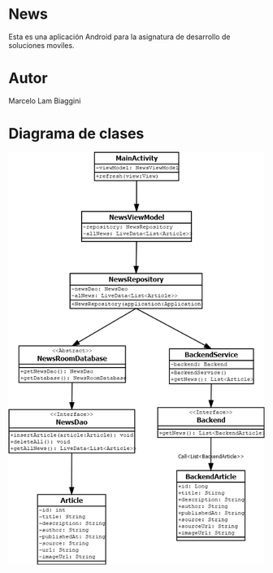# News

Esta es una aplicación Android para la asignatura de desarrollo de soluciones moviles.

# Autor

Marcelo Lam Biaggini

# Diagrama de clases

![Diagrama de clases](/DiagramaNewsAndroid.png)
